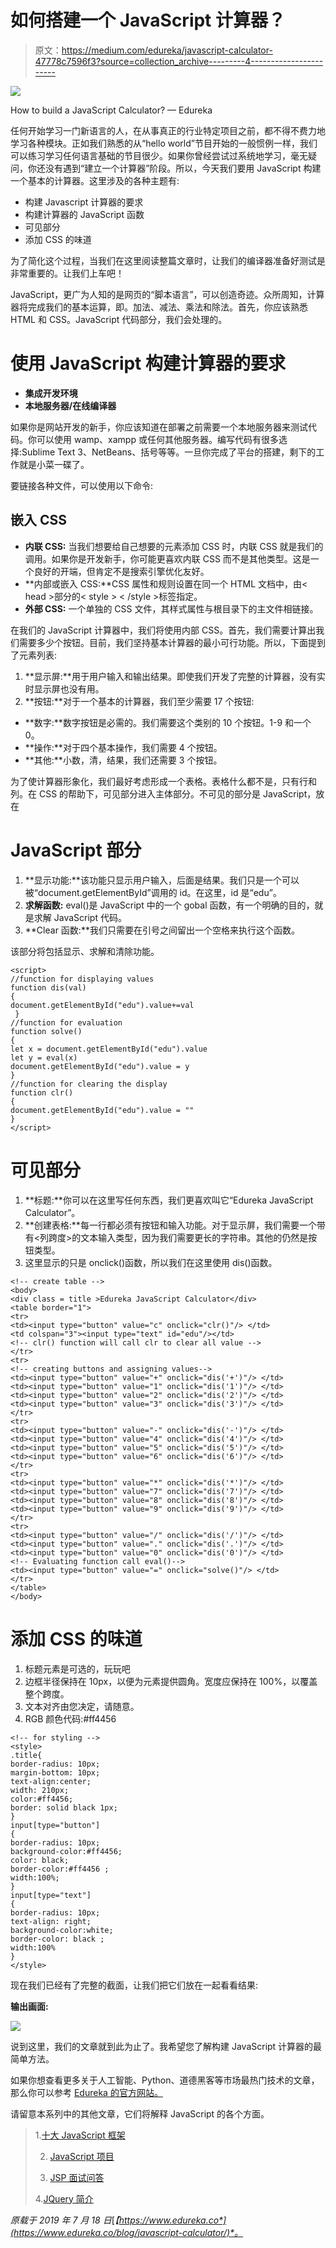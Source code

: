 # 如何搭建一个 JavaScript 计算器？

> 原文：<https://medium.com/edureka/javascript-calculator-47778c7596f3?source=collection_archive---------4----------------------->

![](img/cda0cb92e0d68626b650eac43e6c62e9.png)

How to build a JavaScript Calculator? — Edureka

任何开始学习一门新语言的人，在从事真正的行业特定项目之前，都不得不费力地学习各种模块。正如我们熟悉的从“hello world”节目开始的一般惯例一样，我们可以练习学习任何语言基础的节目很少。如果你曾经尝试过系统地学习，毫无疑问，你还没有遇到“建立一个计算器”阶段。所以，今天我们要用 JavaScript 构建一个基本的计算器。这里涉及的各种主题有:

*   构建 Javascript 计算器的要求
*   构建计算器的 JavaScript 函数
*   可见部分
*   添加 CSS 的味道

为了简化这个过程，当我们在这里阅读整篇文章时，让我们的编译器准备好测试是非常重要的。让我们上车吧！

JavaScript，更广为人知的是网页的“脚本语言”，可以创造奇迹。众所周知，计算器将完成我们的基本运算，即。加法、减法、乘法和除法。首先，你应该熟悉 HTML 和 CSS。JavaScript 代码部分，我们会处理的。

# 使用 JavaScript 构建计算器的要求

*   **集成开发环境**
*   **本地服务器/在线编译器**

如果你是网站开发的新手，你应该知道在部署之前需要一个本地服务器来测试代码。你可以使用 wamp、xampp 或任何其他服务器。编写代码有很多选择:Sublime Text 3、NetBeans、括号等等。一旦你完成了平台的搭建，剩下的工作就是小菜一碟了。

要链接各种文件，可以使用以下命令:

## 嵌入 CSS

*   **内联 CSS:** 当我们想要给自己想要的元素添加 CSS 时，内联 CSS 就是我们的调用。如果你是开发新手，你可能更喜欢内联 CSS 而不是其他类型。这是一个良好的开端，但肯定不是搜索引擎优化友好。
*   **内部或嵌入 CSS:**CSS 属性和规则设置在同一个 HTML 文档中，由< head >部分的< style > < /style >标签指定。
*   **外部 CSS:** 一个单独的 CSS 文件，其样式属性与根目录下的主文件相链接。

在我们的 JavaScript 计算器中，我们将使用内部 CSS。首先，我们需要计算出我们需要多少个按钮。目前，我们坚持基本计算器的最小可行功能。所以，下面提到了元素列表:

1.  **显示屏:**用于用户输入和输出结果。即使我们开发了完整的计算器，没有实时显示屏也没有用。
2.  **按钮:**对于一个基本的计算器，我们至少需要 17 个按钮:

*   **数字:**数字按钮是必需的。我们需要这个类别的 10 个按钮。1-9 和一个 0。
*   **操作:**对于四个基本操作，我们需要 4 个按钮。
*   **其他:**小数，清，结果，我们还需要 3 个按钮。

为了使计算器形象化，我们最好考虑形成一个表格。表格什么都不是，只有行和列。在 CSS 的帮助下，可见部分进入主体部分。不可见的部分是 JavaScript，放在

# JavaScript 部分

1.  **显示功能:**该功能只显示用户输入，后面是结果。我们只是一个可以被“document.getElementById”调用的 id。在这里，id 是“edu”。
2.  **求解函数:** eval()是 JavaScript 中的一个 gobal 函数，有一个明确的目的，就是求解 JavaScript 代码。
3.  **Clear 函数:**我们只需要在引号之间留出一个空格来执行这个函数。

该部分将包括显示、求解和清除功能。

```
<script>
//function for displaying values
function dis(val)
{
document.getElementById("edu").value+=val
 }
//function for evaluation
function solve()
{
let x = document.getElementById("edu").value
let y = eval(x)
document.getElementById("edu").value = y
}
//function for clearing the display
function clr()
{
document.getElementById("edu").value = ""
}
</script>
```

# 可见部分

1.  **标题:**你可以在这里写任何东西，我们更喜欢叫它“Edureka JavaScript Calculator”。
2.  **创建表格:**每一行都必须有按钮和输入功能。对于显示屏，我们需要一个带有<列跨度>的文本输入类型，因为我们需要更长的字符串。其他的仍然是按钮类型。
3.  这里显示的只是 onclick()函数，所以我们在这里使用 dis()函数。

```
<!-- create table -->
<body>
<div class = title >Edureka JavaScript Calculator</div>
<table border="1">
<tr>
<td><input type="button" value="c" onclick="clr()"/> </td>
<td colspan="3"><input type="text" id="edu"/></td>
<!-- clr() function will call clr to clear all value -->
</tr>
<tr>
<!-- creating buttons and assigning values-->
<td><input type="button" value="+" onclick="dis('+')"/> </td>
<td><input type="button" value="1" onclick="dis('1')"/> </td>
<td><input type="button" value="2" onclick="dis('2')"/> </td>
<td><input type="button" value="3" onclick="dis('3')"/> </td>
</tr>
<tr>
<td><input type="button" value="-" onclick="dis('-')"/> </td>
<td><input type="button" value="4" onclick="dis('4')"/> </td>
<td><input type="button" value="5" onclick="dis('5')"/> </td>
<td><input type="button" value="6" onclick="dis('6')"/> </td>
</tr>
<tr>
<td><input type="button" value="*" onclick="dis('*')"/> </td>
<td><input type="button" value="7" onclick="dis('7')"/> </td>
<td><input type="button" value="8" onclick="dis('8')"/> </td>
<td><input type="button" value="9" onclick="dis('9')"/> </td>
</tr>
<tr>
<td><input type="button" value="/" onclick="dis('/')"/> </td>
<td><input type="button" value="." onclick="dis('.')"/> </td>
<td><input type="button" value="0" onclick="dis('0')"/> </td>
<!-- Evaluating function call eval()-->
<td><input type="button" value="=" onclick="solve()"/> </td>
</tr>
</table>
</body>
```

# 添加 CSS 的味道

1.  标题元素是可选的，玩玩吧
2.  边框半径保持在 10px，以便为元素提供圆角。宽度应保持在 100%，以覆盖整个跨度。
3.  文本对齐由您决定，请随意。
4.  RGB 颜色代码:#ff4456

```
<!-- for styling -->
<style>
.title{
border-radius: 10px;
margin-bottom: 10px;
text-align:center;
width: 210px;
color:#ff4456;
border: solid black 1px;
}
input[type="button"]
{
border-radius: 10px;
background-color:#ff4456;
color: black;
border-color:#ff4456 ;
width:100%;
}
input[type="text"]
{
border-radius: 10px;
text-align: right;
background-color:white;
border-color: black ;
width:100%
}
</style>
```

现在我们已经有了完整的截面，让我们把它们放在一起看看结果:

**输出画面:**

![](img/efe3b83c5ebb65e8af8af4d0f16d7cdf.png)

说到这里，我们的文章就到此为止了。我希望您了解构建 JavaScript 计算器的最简单方法。

如果你想查看更多关于人工智能、Python、道德黑客等市场最热门技术的文章，那么你可以参考 [Edureka 的官方网站。](https://www.edureka.co/blog/?utm_source=medium&utm_medium=content-link&utm_campaign=javascript-calculator)

请留意本系列中的其他文章，它们将解释 JavaScript 的各个方面。

> 1.[十大 JavaScript 框架](/edureka/top-10-javascript-frameworks-3179f1b5bd41)
> 
> 2. [JavaScript 项目](/edureka/javascript-projects-f718db7dd7d5)
> 
> 3. [JSP 面试问答](/edureka/jsp-interview-questions-41b240f9414c)
> 
> 4.[JQuery 简介](/edureka/jquery-tutorial-for-beginners-679021d74ab4)

*原载于 2019 年 7 月 18 日*[*【https://www.edureka.co*](https://www.edureka.co/blog/javascript-calculator/)*。*